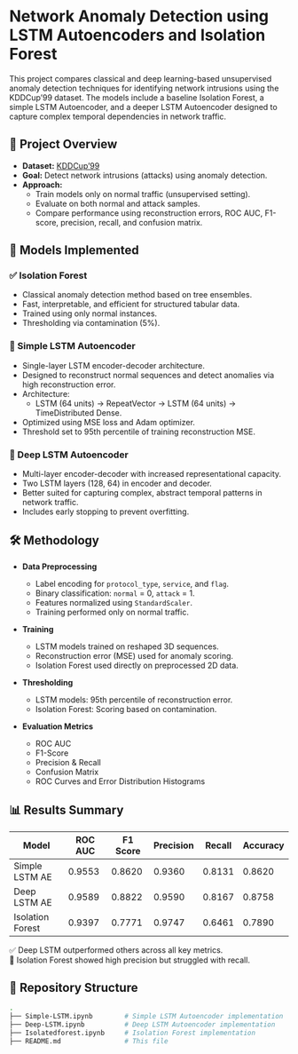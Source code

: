 # Network Anomaly Detection using LSTM Autoencoders and Isolation Forest

This project compares classical and deep learning-based unsupervised anomaly detection techniques for identifying network intrusions using the KDDCup’99 dataset. The models include a baseline Isolation Forest, a simple LSTM Autoencoder, and a deeper LSTM Autoencoder designed to capture complex temporal dependencies in network traffic.

## 📌 Project Overview

- **Dataset:** [KDDCup’99](http://kdd.ics.uci.edu/databases/kddcup99/kddcup99.html)
- **Goal:** Detect network intrusions (attacks) using anomaly detection.
- **Approach:** 
  - Train models only on normal traffic (unsupervised setting).
  - Evaluate on both normal and attack samples.
  - Compare performance using reconstruction errors, ROC AUC, F1-score, precision, recall, and confusion matrix.

## 🧠 Models Implemented

### ✅ Isolation Forest
- Classical anomaly detection method based on tree ensembles.
- Fast, interpretable, and efficient for structured tabular data.
- Trained using only normal instances.
- Thresholding via contamination (5%).

### 🔁 Simple LSTM Autoencoder
- Single-layer LSTM encoder-decoder architecture.
- Designed to reconstruct normal sequences and detect anomalies via high reconstruction error.
- Architecture:
  - LSTM (64 units) → RepeatVector → LSTM (64 units) → TimeDistributed Dense.
- Optimized using MSE loss and Adam optimizer.
- Threshold set to 95th percentile of training reconstruction MSE.

### 🔁 Deep LSTM Autoencoder
- Multi-layer encoder-decoder with increased representational capacity.
- Two LSTM layers (128, 64) in encoder and decoder.
- Better suited for capturing complex, abstract temporal patterns in network traffic.
- Includes early stopping to prevent overfitting.

## 🛠️ Methodology

- **Data Preprocessing**
  - Label encoding for `protocol_type`, `service`, and `flag`.
  - Binary classification: `normal` = 0, `attack` = 1.
  - Features normalized using `StandardScaler`.
  - Training performed only on normal traffic.

- **Training**
  - LSTM models trained on reshaped 3D sequences.
  - Reconstruction error (MSE) used for anomaly scoring.
  - Isolation Forest used directly on preprocessed 2D data.

- **Thresholding**
  - LSTM models: 95th percentile of reconstruction error.
  - Isolation Forest: Scoring based on contamination.

- **Evaluation Metrics**
  - ROC AUC
  - F1-Score
  - Precision & Recall
  - Confusion Matrix
  - ROC Curves and Error Distribution Histograms

## 📊 Results Summary

| Model               | ROC AUC | F1 Score | Precision | Recall | Accuracy |
|--------------------|---------|----------|-----------|--------|----------|
| Simple LSTM AE     | 0.9553  | 0.8620   | 0.9360    | 0.8131 | 0.8620   |
| Deep LSTM AE       | 0.9589  | 0.8822   | 0.9590    | 0.8167 | 0.8758   |
| Isolation Forest   | 0.9397  | 0.7771   | 0.9747    | 0.6461 | 0.7890   |

✅ Deep LSTM outperformed others across all key metrics.  
🧩 Isolation Forest showed high precision but struggled with recall.

## 📂 Repository Structure

```bash
.
├── Simple-LSTM.ipynb        # Simple LSTM Autoencoder implementation
├── Deep-LSTM.ipynb          # Deep LSTM Autoencoder implementation
├── Isolatedforest.ipynb     # Isolation Forest implementation
├── README.md                # This file
